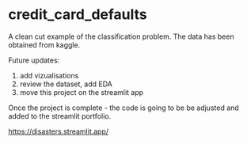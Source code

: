 # credit_card_defaults
A clean cut example of the classification problem. The data has been obtained from kaggle.

Future updates:
1) add vizualisations
2) review the dataset, add EDA
3) move this project on the streamlit app

Once the project is complete - the code is going to be be adjusted and added to the streamlit portfolio.

https://disasters.streamlit.app/
